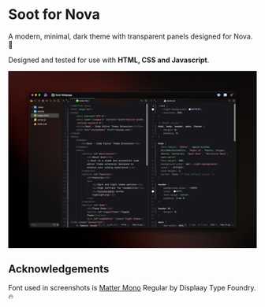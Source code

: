 # Soot for Nova
A modern, minimal, dark theme with transparent panels designed for Nova. 🎨

Designed and tested for use with **HTML, CSS and Javascript**. 

<img align="center" src="https://raw.githubusercontent.com/jacobyard/Soot.novaextension/main/Images/soot-theme.png" alt="Soot Theme Preview">

## Acknowledgements
Font used in screenshots is [Matter Mono](https://displaay.net/typeface/matter-collection/matter-mono/) Regular by Displaay Type Foundry. 🔥